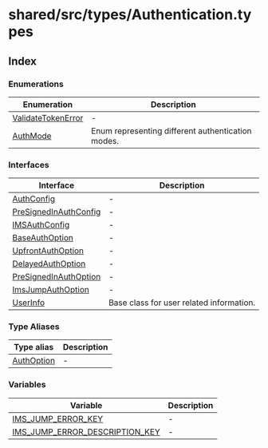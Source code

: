 # shared/src/types/Authentication.types

## Index

### Enumerations

| Enumeration | Description |
| ------ | ------ |
| [ValidateTokenError](enumerations/validate-token-error.md) | - |
| [AuthMode](enumerations/auth-mode.md) | Enum representing different authentication modes. |

### Interfaces

| Interface | Description |
| ------ | ------ |
| [AuthConfig](interfaces/auth-config.md) | - |
| [PreSignedInAuthConfig](interfaces/PreSignedInauth-config.md) | - |
| [IMSAuthConfig](interfaces/IMSauth-config.md) | - |
| [BaseAuthOption](interfaces/base-auth-option.md) | - |
| [UpfrontAuthOption](interfaces/upfront-auth-option.md) | - |
| [DelayedAuthOption](interfaces/delayed-auth-option.md) | - |
| [PreSignedInAuthOption](interfaces/pre-signed-in-auth-option.md) | - |
| [ImsJumpAuthOption](interfaces/ims-jump-auth-option.md) | - |
| [UserInfo](interfaces/user-info.md) | Base class for user related information. |

### Type Aliases

| Type alias | Description |
| ------ | ------ |
| [AuthOption](type-aliases/auth-option.md) | - |

### Variables

| Variable | Description |
| ------ | ------ |
| [IMS\_JUMP\_ERROR\_KEY](variables/ims-jump-error-key.md) | - |
| [IMS\_JUMP\_ERROR\_DESCRIPTION\_KEY](variables/ims-jump-error-description.md.md) | - |
